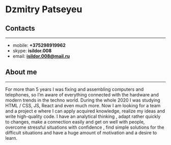 # Dzmitry Patseyeu

## Contacts
***

- mobile: **+375298919962**
- skype:  **isildor.008**
- email:  **isildor.008@mail.ru**

## About me
***
For more than 5 years I was fixing and
assembling computers and telephones,
so I’m aware of  everything connected with
the hardware and modern trends in the
techno world. During the whole 2020 I was
studying HTML / CSS, JS, React and even much more.
Now I am looking for a team and a project  e
where I can apply acquired knowledge,
realize my ideas and write high-quality code.
I have an analytical thinking , adapt rather quickly
to changes, make a connection easily and get
on well with people, overcome stressful
situations with  confidence  , find simple
solutions for the difficult situations and
have a huge amount of motivation and a desire to learn.
